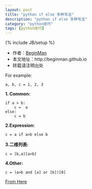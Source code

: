 ```yaml
---
layout: post
title: "python if else 多种写法"
description: "python if else 多种写法"
category: "python技巧"
tags: [python技巧]
---
```

{% include JB/setup %}
<ul>
    <li>作者：<a href="http://weibo.com/beginman" target="blank">BeginMan</a></li>
    <li>本文地址：http://beginman.github.io</li>
    <li>转载请注明出处</li>
</ul>
<p>For example:</p>

<pre><code>a, b, c = 1, 2, 3
</code></pre>

<p><strong>1. Common:</strong></p>

<pre><code>if a &gt; b:
    c =  a
else:
    c = b
</code></pre>

<p><strong>2.Expression:</strong></p>

<pre><code>c = a if a&gt;b else b
</code></pre>

<p><strong>3.二维列表:</strong></p>

<pre><code>c = [b,a][a&gt;b]
</code></pre>

<p><strong>4.Other:</strong></p>

<pre><code>c = (a&gt;b and [a] or [b])[0]
</code></pre>

<p><a href="http://www.open-open.com/lib/view/open1346511811678.html">From Here</a></p>
